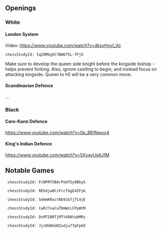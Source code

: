 ## Openings

### White

#### London System

Video: https://www.youtube.com/watch?v=dksvHyyI_Vo

```chessStudy
chessStudyId: tq2OMbgXC7BW675L-7Fj6
```

Make sure to develop the queen side knight before the kingside bishop - helps prevent forking. Also, ignore castling to begin, and instead focus on attacking kingside. Queen to h5 will be a very common move.

#### Scandinavian Defence

...

### Black

#### Caro-Kann Defence

https://www.youtube.com/watch?v=0p_881Nwoo4

#### King's Indian Defence

https://www.youtube.com/watch?v=5XyayUs6J1M

## Notable Games

```chessStudy
 chessStudyId: FcNPRTVBArPeUf5y9BbyS
```

```chessStudy
 chessStudyId: REhdjw8CiFccfGgE4ZFyk
```

```chessStudy
 chessStudyId: SdmmKRxctNb9ib7j7C4jE
```

```chessStudy
 chessStudyId: CwRJ7vaCuTDmWcLCPyWtM
```

```chessStudy
 chessStudyId: DsMTS8RTjMTt48AYubMRz
```

```chessStudy
 chessStudyId: Jjn8U66dQZudju77pFpHZ
```